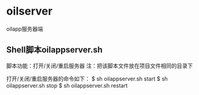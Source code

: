 # oilserver
oilapp服务器端

## Shell脚本oilappserver.sh
脚本功能：打开/关闭/重启服务器
注：把该脚本文件放在项目文件相同的目录下

打开/关闭/重启服务器的命令如下：
$ sh oilappserver.sh start
$ sh oilappserver.sh stop
$ sh oilappserver.sh restart
